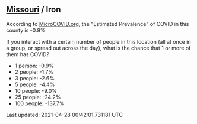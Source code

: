 
## [Missouri](/united-states/missouri) / Iron

According to [MicroCOVID.org](http://microcovid.org),
the "Estimated Prevalence" of COVID in this county is -0.9%

If you interact with a certain number of people in this location
(all at once in a group, or spread out across the day), what is the chance that
1 or more of them has COVID?

- 1 person: -0.9%
- 2 people: -1.7%
- 3 people: -2.6%
- 5 people: -4.4%
- 10 people: -9.0%
- 25 people: -24.2%
- 100 people: -137.7%

Last updated: 2021-04-28 00:42:01.731181 UTC
